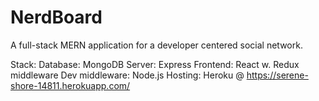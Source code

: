 # NerdBoard

A full-stack MERN application for a developer centered social network.

Stack:
Database: MongoDB
Server: Express
Frontend: React w. Redux middleware
Dev middleware: Node.js
Hosting: Heroku @ https://serene-shore-14811.herokuapp.com/
